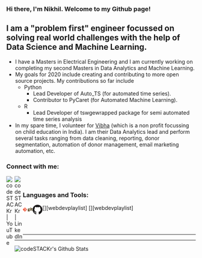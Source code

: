 ### Hi there, I'm Nikhil. Welcome to my Github page!

## I am a "problem first" engineer focussed on solving real world challenges with the help of Data Science and Machine Learning.
- I have a Masters in Electrical Engineering and I am currently working on completing my second Masters in Data Analytics and Machine Learning.
- My goals for 2020 include creating and contributing to more open source projects. My contributions so far include
    - Python
        - Lead Developer of Auto_TS (for automated time series).
        - Contributor to PyCaret (for Automated Machine Learning).
    - R 
        - Lead Developer of tswgewrapped package for semi automated time series analysis
- In my spare time, I volunteer for [Vibha](https://vibha.org/) (which is a non profit focussing on child education in India). I am their Data Analytics lead and perform several tasks ranging from data cleaning, reporting, donor segmentation, automation of donor management, email marketing automation, etc.



### Connect with me:


[<img align="left" alt="codeSTACKr | YouTube" width="22px" src="https://cdn.jsdelivr.net/npm/simple-icons@v3/icons/youtube.svg" />][youtube]
[<img align="left" alt="codeSTACKr | LinkedIn" width="22px" src="https://cdn.jsdelivr.net/npm/simple-icons@v3/icons/linkedin.svg" />][linkedin]


<br />

### Languages and Tools:

[<img align="left" alt="Git" width="26px" src="https://raw.githubusercontent.com/github/explore/80688e429a7d4ef2fca1e82350fe8e3517d3494d/topics/git/git.png" />][webdevplaylist]
[<img align="left" alt="GitHub" width="26px" src="https://raw.githubusercontent.com/github/explore/78df643247d429f6cc873026c0622819ad797942/topics/github/github.png" />][webdevplaylist]

<br />
<br />

---



---

<img align="left" alt="codeSTACKr's Github Stats" src="https://github-readme-stats.vercel.app/api?username=codeSTACKr&show_icons=true&hide_border=true" />

[youtube]: https://www.youtube.com/channel/UCDB-YwusJ60Kly2rcGKSsmQ/
[linkedin]: https://www.linkedin.com/in/guptanick/
[stackoverflow]: https://stackoverflow.com/users/8925915/nikhil-gupta
